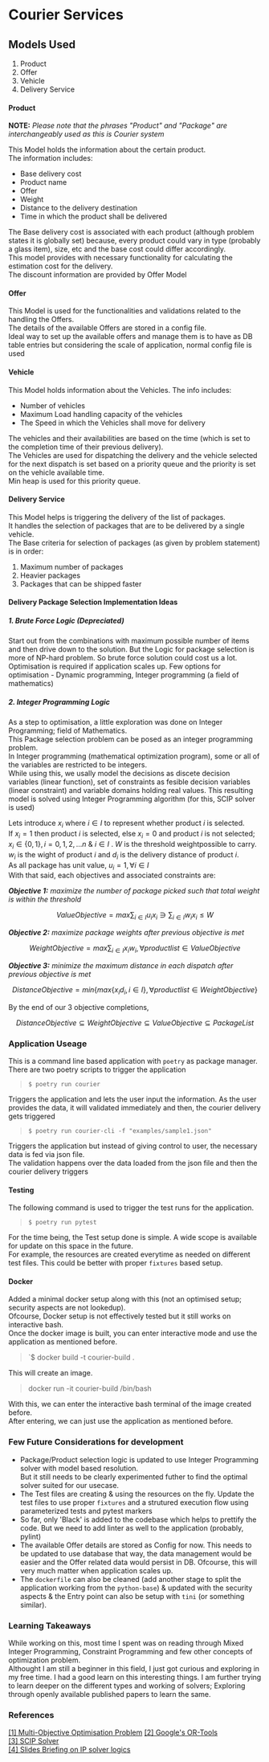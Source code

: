 # Courier Services

## Models Used
1. Product
2. Offer
3. Vehicle
4. Delivery Service

#### Product

**NOTE:** _Please note that the phrases "Product" and "Package" are interchangeably used as this is Courier system_

This Model holds the information about the certain product. \
The information includes:
- Base delivery cost
- Product name
- Offer
- Weight
- Distance to the delivery destination
- Time in which the product shall be delivered

The Base delivery cost is associated with each product (although problem states it is globally set) because, every product could vary in type (probably a glass item), size, etc and the base cost could differ accordingly. \
This model provides with necessary functionality for calculating the estimation cost for the delivery.\
The discount information are provided by Offer Model

#### Offer
This Model is used for the functionalities and validations related to the handling the Offers. \
The details of the available Offers are stored in a config file. \
Ideal way to set up the available offers and manage them is to have as DB table entries but considering the scale of application, normal config file is used

#### Vehicle
This Model holds information about the Vehicles. The info includes:
- Number of vehicles
- Maximum Load handling capacity of the vehicles
- The Speed in which the Vehicles shall move for delivery

The vehicles and their availabilities are based on the time (which is set to the completion time of their previous delivery).\
The Vehicles are used for dispatching the delivery and the vehicle selected for the next dispatch is set based on a priority queue and the priority is set on the vehicle available time. \
Min heap is used for this priority queue.

#### Delivery Service
This Model helps is triggering the delivery of the list of packages. \
It handles the selection of packages that are to be delivered by a single vehicle. \
The Base criteria for selection of packages (as given by problem statement) is in order:
1. Maximum number of packages
2. Heavier packages
3. Packages that can be shipped faster

#### Delivery Package Selection Implementation Ideas
##### 1. Brute Force Logic *__(Depreciated)__*
Start out from the combinations with maximum possible number of items and then drive down to the solution. But the Logic for package selection is more of NP-hard problem. So brute force solution could cost us a lot. Optimisation is required if application scales up. Few options for optimisation -  Dynamic programming, Integer programming (a field of mathematics)

##### 2. Integer Programming Logic
As a step to optimisation, a little exploration was done on Integer Programming; field of Mathematics.\
This Package selection problem can be posed as an integer programming problem. \
In Integer programming (mathematical optimization program), some or all of the variables are restricted to be integers.\
While using this, we usally model the decisions as discete decision variables (linear function), set of constraints as fesible decision variables (linear constraint) and variable domains holding real values. This resulting model is solved using Integer Programming algorithm (for this, SCIP solver is used)

Lets introduce $x_i$ where $i \in I$ to represent whether product $i$ is selected. \
If $x_i = 1$ then product $i$ is selected, else $x_i = 0$ and product $i$ is not selected;\
$x_i \in \lbrace0, 1\rbrace, i = 0, 1, 2, ... n$ & $i \in I$ . $W$ is the threshold weightpossible to carry. \
$w_i$ is the wight of product $i$ and $d_i$ is the delivery distance of product $i$. \
As all package has unit value, $u_i = 1, \forall i \in I$ \
With that said, each objectives and associated constraints are:

*__Objective 1:__ maximize the number of package picked such that total weight is within the threshold*

$$
ValueObjective = max \sum_{i \in I} u_ix_i \ni \sum_{i \in I} w_ix_i \le W
$$

*__Objective 2:__ maximize package weights after previous objective is met*

$$
WeightObjective = max \sum_{i \in I} x_iw_i , \forall productlist \in ValueObjective
$$

*__Objective 3:__ minimize the maximum distance in each dispatch after previous objective is met*

$$
DistanceObjective = min \lbrace max \lbrace x_id_i, i \in I\rbrace , \forall productlist \in WeightObjective \rbrace
$$

By the end of our 3 objective completions,

$$
DistanceObjective \subseteq WeightObjective \subseteq ValueObjective \subseteq PackageList
$$

### Application Useage
This is a command line based application with `poetry` as package manager.\
There are two poetry scripts to trigger the application

> `$ poetry run courier`

 Triggers the application and lets the user input the information. As the user provides the data, it will validated immediately and then, the courier delivery gets triggered

 > `$ poetry run courier-cli -f "examples/sample1.json"`

Triggers the application but instead of giving control to user, the necessary data is fed via json file.\
The validation happens over the data loaded from the json file and then the courier delivery triggers

#### Testing
The following command is used to trigger the test runs for the application.

> `$ poetry run pytest`

For the time being, the Test setup done is simple. A wide scope is available for update on this space in the future. \
For example, the resources are created everytime as needed on different test files. This could be better with proper `fixtures` based setup.

#### Docker
Added a minimal docker setup along with this (not an optimised setup; security aspects are not lookedup).\
Ofcourse, Docker setup is not effectively tested but it still works on interactive bash.\
Once the docker image is built, you can enter interactive mode and use the application as mentioned before.

> `$ docker build -t courier-build .

This will create an image.

> docker run -it courier-build /bin/bash

With this, we can enter the interactive bash terminal of the image created before.\
After entering, we can just use the application as mentioned before.

### Few Future Considerations for development
- Package/Product selection logic is updated to use Integer Programming solver with model based resolution. \
But it still needs to be clearly experimented futher to find the optimal solver suited for our usecase.
- The Test files are creating & using the resources on the fly. Update the test files to use proper `fixtures` and a strutured execution flow using parameterized tests and pytest markers
- So far, only 'Black' is added to the codebase which helps to prettify the code. But we need to add linter as well to the application (probably, pylint)
- The available Offer details are stored as Config for now. This needs to be updated to use database that way, the data management would be easier and the Offer related data would persist in DB. Ofcourse, this will very much matter when application scales up.
- The `dockerfile` can also be cleaned (add another stage to split the application working from the `python-base`) & updated with the security aspects & the Entry point can also be setup with `tini` (or something similar).

### Learning Takeaways
While working on this, most time I spent was on reading through Mixed Integer Programming, Constraint Programming and few other concepts of optimization problem. \
Althought I am still a beginner in this field, I just got curious and exploring in my free time. I had a good learn on this interesting things. I am further trying to learn deeper on the different types and working of solvers; Exploring through openly available published papers to learn the same.

### References
[[1] Multi-Objective Optimisation Problem](https://en.wikipedia.org/wiki/Multi-objective_optimization)
[[2] Google's OR-Tools](https://developers.google.com/optimization) \
[[3] SCIP Solver](https://scipopt.org/) \
[[4] Slides Briefing on IP solver logics](https://www.dmi.unipg.it/cp2011/downloads/slides/sessions/Tutorial-IntegerProgramming.pdf)
